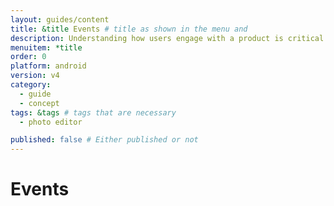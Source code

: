 ```yaml
---
layout: guides/content
title: &title Events # title as shown in the menu and 
description: Understanding how users engage with a product is critical to every business. Learn how to track how your users interact with the PhotoEditor SDK for Android.
menuitem: *title
order: 0
platform: android
version: v4
category: 
  - guide
  - concept
tags: &tags # tags that are necessary
  - photo editor 

published: false # Either published or not 
---
```

# Events
